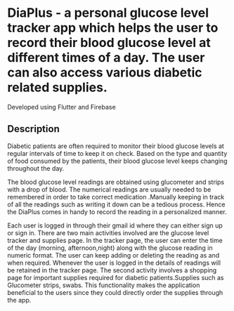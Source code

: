 # DiaPlus - a personal glucose level tracker app which helps the user to record their blood glucose level at different times of a day. The user can also access various diabetic related supplies.

Developed using Flutter and Firebase

## Description

Diabetic patients are often required to monitor their blood glucose levels at regular intervals of time to keep it on check. Based on the type and quantity of food consumed by the patients, their blood glucose level keeps changing throughout the day.

 The blood glucose level readings are obtained using glucometer and strips with a drop of blood. The numerical readings are usually needed to be remembered in order to take correct medication .Manually keeping in track of all the readings such as writing it down can be a tedious process. Hence the DiaPlus comes in handy to record the reading in a personalized manner.

Each user is logged in through their gmail id where they can either sign up or sign in.
There are two main activities involved are the glucose level tracker and supplies page.
In the tracker page, the user can enter the time of the day (morning, afternoon,night) along with the glucose reading in numeric format.
The user can keep adding or deleting the reading as and when required. Whenever the user is logged in the details of readings will be retained in the tracker page.
The second activity involves a shopping page for important supplies required for diabetic patients.Supplies such as Glucometer strips, swabs. This functionality makes the application beneficial to the users since they could directly order the supplies through the app. 
